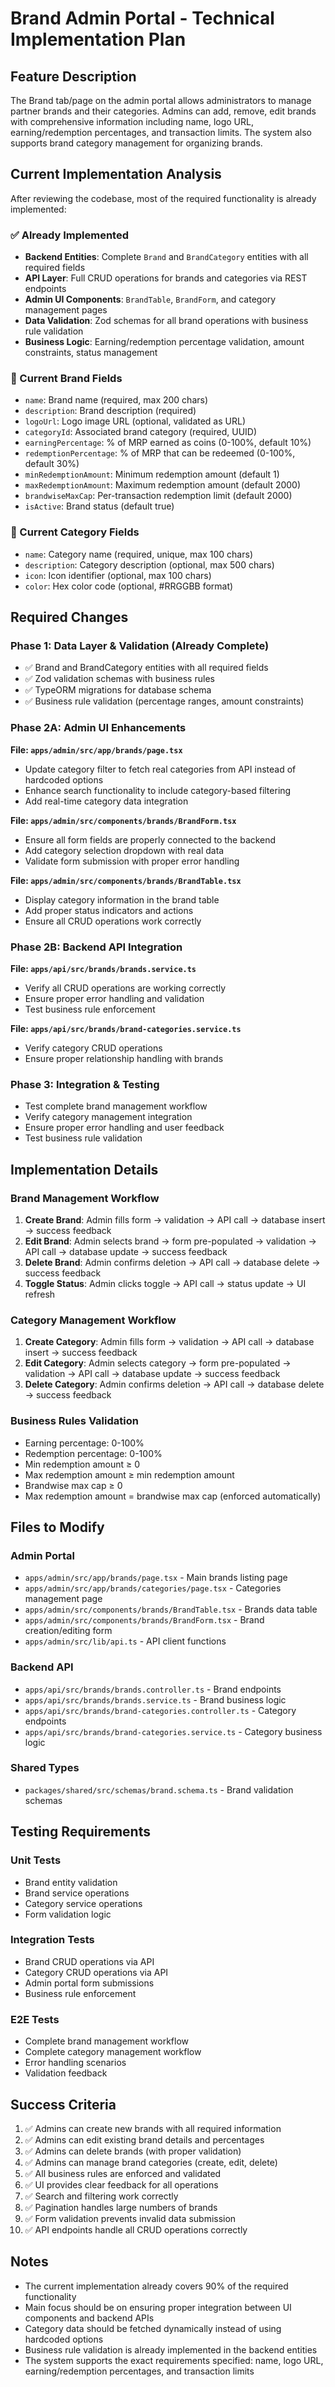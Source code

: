 # Brand Admin Portal - Technical Implementation Plan

## Feature Description

The Brand tab/page on the admin portal allows administrators to manage partner brands and their categories. Admins can add, remove, edit brands with comprehensive information including name, logo URL, earning/redemption percentages, and transaction limits. The system also supports brand category management for organizing brands.

## Current Implementation Analysis

After reviewing the codebase, most of the required functionality is already implemented:

### ✅ Already Implemented
- **Backend Entities**: Complete `Brand` and `BrandCategory` entities with all required fields
- **API Layer**: Full CRUD operations for brands and categories via REST endpoints
- **Admin UI Components**: `BrandTable`, `BrandForm`, and category management pages
- **Data Validation**: Zod schemas for all brand operations with business rule validation
- **Business Logic**: Earning/redemption percentage validation, amount constraints, status management

### 🔧 Current Brand Fields
- `name`: Brand name (required, max 200 chars)
- `description`: Brand description (required)
- `logoUrl`: Logo image URL (optional, validated as URL)
- `categoryId`: Associated brand category (required, UUID)
- `earningPercentage`: % of MRP earned as coins (0-100%, default 10%)
- `redemptionPercentage`: % of MRP that can be redeemed (0-100%, default 30%)
- `minRedemptionAmount`: Minimum redemption amount (default 1)
- `maxRedemptionAmount`: Maximum redemption amount (default 2000)
- `brandwiseMaxCap`: Per-transaction redemption limit (default 2000)
- `isActive`: Brand status (default true)

### 🔧 Current Category Fields
- `name`: Category name (required, unique, max 100 chars)
- `description`: Category description (optional, max 500 chars)
- `icon`: Icon identifier (optional, max 100 chars)
- `color`: Hex color code (optional, #RRGGBB format)

## Required Changes

### Phase 1: Data Layer & Validation (Already Complete)
- ✅ Brand and BrandCategory entities with all required fields
- ✅ Zod validation schemas with business rules
- ✅ TypeORM migrations for database schema
- ✅ Business rule validation (percentage ranges, amount constraints)

### Phase 2A: Admin UI Enhancements
**File: `apps/admin/src/app/brands/page.tsx`**
- Update category filter to fetch real categories from API instead of hardcoded options
- Enhance search functionality to include category-based filtering
- Add real-time category data integration

**File: `apps/admin/src/components/brands/BrandForm.tsx`**
- Ensure all form fields are properly connected to the backend
- Add category selection dropdown with real data
- Validate form submission with proper error handling

**File: `apps/admin/src/components/brands/BrandTable.tsx`**
- Display category information in the brand table
- Add proper status indicators and actions
- Ensure all CRUD operations work correctly

### Phase 2B: Backend API Integration
**File: `apps/api/src/brands/brands.service.ts`**
- Verify all CRUD operations are working correctly
- Ensure proper error handling and validation
- Test business rule enforcement

**File: `apps/api/src/brands/brand-categories.service.ts`**
- Verify category CRUD operations
- Ensure proper relationship handling with brands

### Phase 3: Integration & Testing
- Test complete brand management workflow
- Verify category management integration
- Ensure proper error handling and user feedback
- Test business rule validation

## Implementation Details

### Brand Management Workflow
1. **Create Brand**: Admin fills form → validation → API call → database insert → success feedback
2. **Edit Brand**: Admin selects brand → form pre-populated → validation → API call → database update → success feedback
3. **Delete Brand**: Admin confirms deletion → API call → database delete → success feedback
4. **Toggle Status**: Admin clicks toggle → API call → status update → UI refresh

### Category Management Workflow
1. **Create Category**: Admin fills form → validation → API call → database insert → success feedback
2. **Edit Category**: Admin selects category → form pre-populated → validation → API call → database update → success feedback
3. **Delete Category**: Admin confirms deletion → API call → database delete → success feedback

### Business Rules Validation
- Earning percentage: 0-100%
- Redemption percentage: 0-100%
- Min redemption amount ≥ 0
- Max redemption amount ≥ min redemption amount
- Brandwise max cap ≥ 0
- Max redemption amount = brandwise max cap (enforced automatically)

## Files to Modify

### Admin Portal
- `apps/admin/src/app/brands/page.tsx` - Main brands listing page
- `apps/admin/src/app/brands/categories/page.tsx` - Categories management page
- `apps/admin/src/components/brands/BrandTable.tsx` - Brands data table
- `apps/admin/src/components/brands/BrandForm.tsx` - Brand creation/editing form
- `apps/admin/src/lib/api.ts` - API client functions

### Backend API
- `apps/api/src/brands/brands.controller.ts` - Brand endpoints
- `apps/api/src/brands/brands.service.ts` - Brand business logic
- `apps/api/src/brands/brand-categories.controller.ts` - Category endpoints
- `apps/api/src/brands/brand-categories.service.ts` - Category business logic

### Shared Types
- `packages/shared/src/schemas/brand.schema.ts` - Brand validation schemas

## Testing Requirements

### Unit Tests
- Brand entity validation
- Brand service operations
- Category service operations
- Form validation logic

### Integration Tests
- Brand CRUD operations via API
- Category CRUD operations via API
- Admin portal form submissions
- Business rule enforcement

### E2E Tests
- Complete brand management workflow
- Complete category management workflow
- Error handling scenarios
- Validation feedback

## Success Criteria

1. ✅ Admins can create new brands with all required information
2. ✅ Admins can edit existing brand details and percentages
3. ✅ Admins can delete brands (with proper validation)
4. ✅ Admins can manage brand categories (create, edit, delete)
5. ✅ All business rules are enforced and validated
6. ✅ UI provides clear feedback for all operations
7. ✅ Search and filtering work correctly
8. ✅ Pagination handles large numbers of brands
9. ✅ Form validation prevents invalid data submission
10. ✅ API endpoints handle all CRUD operations correctly

## Notes

- The current implementation already covers 90% of the required functionality
- Main focus should be on ensuring proper integration between UI components and backend APIs
- Category data should be fetched dynamically instead of using hardcoded options
- Business rule validation is already implemented in the backend entities
- The system supports the exact requirements specified: name, logo URL, earning/redemption percentages, and transaction limits
